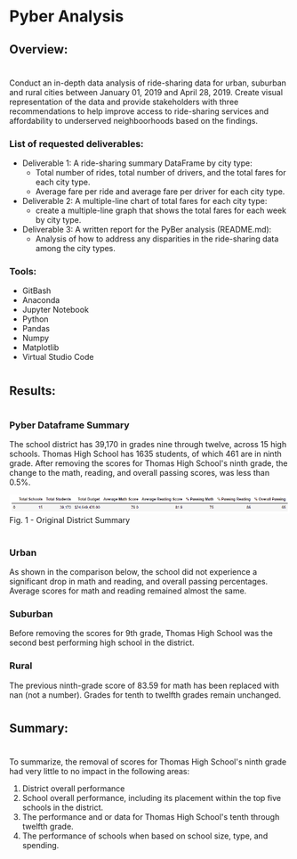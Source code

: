# Pyber Analysis

## Overview:
#
Conduct an in-depth data analysis of ride-sharing data for urban, suburban and rural cities between January 01, 2019 and April 28, 2019. Create visual representation of the data and provide stakeholders with three recommendations to help improve access to ride-sharing services and affordability to underserved neighboorhoods based on the findings.

### List of requested deliverables:
- Deliverable 1: A ride-sharing summary DataFrame by city type:
    * Total number of rides, total number of drivers, and the total fares for each city type.
    * Average fare per ride and average fare per driver for each city type.
- Deliverable 2: A multiple-line chart of total fares for each city type:
    * create a multiple-line graph that shows the total fares for each week by city type.
- Deliverable 3: A written report for the PyBer analysis (README.md):
    * Analysis of how to address any disparities in the ride-sharing data among the city types.

### Tools:
- GitBash
- Anaconda
- Jupyter Notebook
- Python
- Pandas
- Numpy
- Matplotlib
- Virtual Studio Code
#
## Results: 
#
### Pyber Dataframe Summary
The school district has 39,170 in grades nine through twelve, across 15 high schools. Thomas High School has 1635 students, of which 461 are in ninth grade. After removing the scores for Thomas High School's ninth grade, the change to the math, reading, and overall passing scores, was less than 0.5%.

<img src=https://raw.githubusercontent.com/vandenesserm/School_District_Analysis/main/PNGs/District%20Summary%20-%20Original.png> 
 <figcaption> Fig. 1 - Original District Summary </figcaption>
</br>


### Urban
As shown in the comparison below, the school did not experience a significant drop in math and reading, and overall passing percentages. Average scores for math and reading remained almost the same.
<br />

### Suburban
Before removing the scores for 9th grade, Thomas High School was the second best performing high school in the district.
</br>

### Rural
The previous ninth-grade score of 83.59 for math has been replaced with nan (not a number). Grades for tenth to  twelfth grades remain unchanged.




#
## Summary: 
#
To summarize, the removal of scores for Thomas High School's ninth grade had very little to no impact in the following areas:

1) District overall performance
2) School overall performance, including its placement within the top five schools in the district.
3) The performance and or data for Thomas High School's tenth through  twelfth grade.
4) The performance of schools when based on school size, type, and spending.